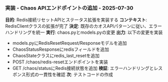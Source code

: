 ### 実装 - Chaos APIエンドポイントの追加 - 2025-07-30
**目的**: Redis接続リセットAPIとステータス拡張を実装する
**コンテキスト**: RedisClientクラスの拡張が完了
**決定**: 既存のカオスAPIパターンに従い、エラーハンドリングを統一
**実行**: chaos.pyとmodels.pyの変更
**出力**: 以下の変更を実装
- models.pyにRedisResetRequest/Responseモデルを追加
- ChaosStatusResponseにredisフィールドを追加
- ChaosStateクラスにredis_last_resetを追加
- POST /chaos/redis-resetエンドポイントを実装
- GET /chaos/statusにRedis接続状態を追加
**検証**: エラーハンドリングとレスポンス形式の一貫性を確認
**次**: テストコードの作成